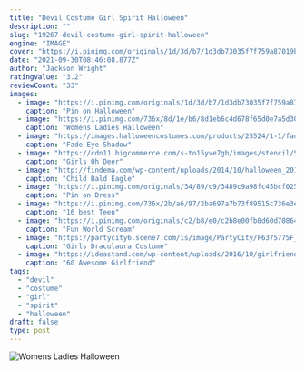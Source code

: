 ```yaml
---
title: "Devil Costume Girl Spirit Halloween"
description: ""
slug: "19267-devil-costume-girl-spirit-halloween"
engine: "IMAGE"
cover: "https://i.pinimg.com/originals/1d/3d/b7/1d3db73035f7f759a87019b4fce4dcdd.jpg"
date: "2021-09-30T08:46:08.877Z"
author: "Jackson Wright"
ratingValue: "3.2"
reviewCount: "33"
images:
  - image: "https://i.pinimg.com/originals/1d/3d/b7/1d3db73035f7f759a87019b4fce4dcdd.jpg"
    caption: "Pin on Halloween"
  - image: "https://i.pinimg.com/736x/8d/1e/b6/8d1eb6c4d678f65d0e7a5d3020b773ca.jpg"
    caption: "Womens Ladies Halloween"
  - image: "https://images.halloweencostumes.com/products/25524/1-1/fade-eye-shadow-demon-adult-costume.jpg"
    caption: "Fade Eye Shadow"
  - image: "https://cdn11.bigcommerce.com/s-to15yve7gb/images/stencil/500x659/products/13971/29057/fw123182r-99kb__59400.1595671813.jpg?c=2"
    caption: "Girls Oh Deer"
  - image: "http://findema.com/wp-content/uploads/2014/10/halloween_20145919-600x600.jpg"
    caption: "Child Bald Eagle"
  - image: "https://i.pinimg.com/originals/34/89/c9/3489c9a98fc45bcf025f82da75d55694.jpg"
    caption: "Pin on Dress"
  - image: "https://i.pinimg.com/736x/2b/a6/97/2ba697a7b73f89515c736e3ec60dc3e3--devil-halloween-costumes-devil-costume.jpg"
    caption: "16 best Teen"
  - image: "https://i.pinimg.com/originals/c2/b8/e0/c2b8e00fb8d60d70864cb0f501d5625b.jpg"
    caption: "Fun World Scream"
  - image: "https://partycity6.scene7.com/is/image/PartyCity/F6375775F_full?scl=1"
    caption: "Girls Draculaura Costume"
  - image: "https://ideastand.com/wp-content/uploads/2016/10/girlfriend-group-costume/24-girlfriend-group-costume-ideas-3.jpg"
    caption: "60 Awesome Girlfriend"
tags:
  - "devil"
  - "costume"
  - "girl"
  - "spirit"
  - "halloween"
draft: false
type: post
---
```



![Womens Ladies Halloween](https://i.pinimg.com/736x/8d/1e/b6/8d1eb6c4d678f65d0e7a5d3020b773ca.jpg "Womens Ladies Halloween")


<!--inArticleAds-->

<!--galleryOne-->


<!--inArticleAds-->

<!--galleryTwo-->


<!--galleryThree-->

